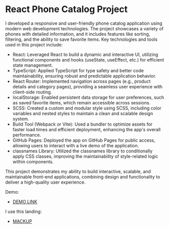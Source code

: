 # React Phone Catalog Project

I developed a responsive and user-friendly phone catalog application using modern web development technologies. The project showcases a variety of phones with detailed information, and it includes features like sorting, filtering, and the ability to save favorite items. Key technologies and tools used in this project include:

 - React: Leveraged React to build a dynamic and interactive UI, utilizing functional components and hooks (useState, useEffect, etc.) for efficient state management.
 - TypeScript: Applied TypeScript for type safety and better code maintainability, ensuring robust and predictable application behavior.
 - React Router: Implemented navigation across pages (e.g., product details and category pages), providing a seamless user experience with client-side routing.
 - localStorage: Enabled persistent data storage for user preferences, such as saved favorite items, which remain accessible across sessions.
 - SCSS: Created a custom and modular style using SCSS, including color variables and nested styles to maintain a clean and scalable design system.
 - Build Tool (Webpack or Vite): Used a bundler to optimize assets for faster load times and efficient deployment, enhancing the app's overall performance.
 - GitHub Pages: Deployed the app on GitHub Pages for public access, allowing users to interact with a live demo of the application.
 - classnames Library: Utilized the classnames library to conditionally apply CSS classes, improving the maintainability of style-related logic within components.

This project demonstrates my ability to build interactive, scalable, and maintainable front-end applications, combining design and functionality to deliver a high-quality user experience.

Demo: 
 - [DEMO LINK](https://annbpiu.github.io/phone_catalog/)

I use this landing: 
 - [MACKUP](https://www.figma.com/design/T5ttF21UnT6RRmCQQaZc6L/Phone-catalog-(V2)-Original?node-id=0-1&node-type=canvas&t=PRuU3YPjj0GNHOys-0)

